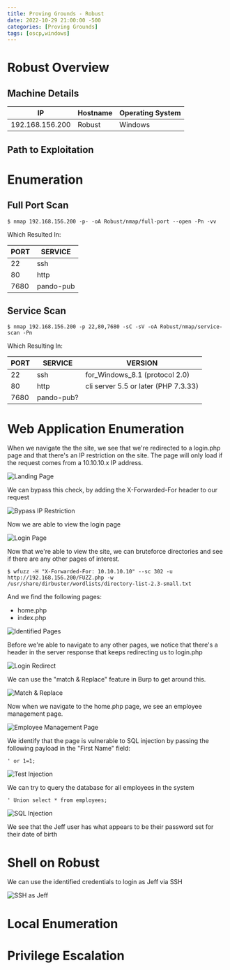 ```yaml
---
title: Proving Grounds - Robust
date: 2022-10-29 21:00:00 -500 
categories: [Proving Grounds]
tags: [oscp,windows]
---
```


# Robust Overview

## Machine Details

|IP|Hostname|Operating System|
|---|---|---|
|192.168.156.200|Robust|Windows|

## Path to Exploitation


# Enumeration

## Full Port Scan

```shell
$ nmap 192.168.156.200 -p- -oA Robust/nmap/full-port --open -Pn -vv
```

Which Resulted In:

|PORT|SERVICE|
|----|-------|
|22|ssh|
|80|http|
|7680|pando-pub|

## Service Scan

```shell
$ nmap 192.168.156.200 -p 22,80,7680 -sC -sV -oA Robust/nmap/service-scan -Pn
```

Which Resulting In:

|PORT|SERVICE|VERSION|
|----|-------|-------|
|22|ssh|for_Windows_8.1 (protocol 2.0)|
|80|http|cli server 5.5 or later (PHP 7.3.33)|
|7680|pando-pub?||


# Web Application Enumeration

When we navigate the the site, we see that we're redirected to a login.php page and that there's an IP restriction on the site. The page will only load if the request comes from a 10.10.10.x IP address.

![Landing Page](/assets/ProvingGrounds/Robust/landing-page.png)

We can bypass this check, by adding the X-Forwarded-For header to our request

![Bypass IP Restriction](/assets/ProvingGrounds/Robust/ip-bypass.png)

Now we are able to view the login page

![Login Page](/assets/ProvingGrounds/Robust/login-page.png)

Now that we're able to view the site, we can bruteforce directories and see if there are any other pages of interest.

```shell
$ wfuzz -H "X-Forwarded-For: 10.10.10.10" --sc 302 -u http://192.168.156.200/FUZZ.php -w /usr/share/dirbuster/wordlists/directory-list-2.3-small.txt
```

And we find the following pages:
- home.php
- index.php

![Identified Pages](/assets/ProvingGrounds/Robust/identified-pages.png)

Before we're able to navigate to any other pages, we notice that there's a header in the server response that keeps redirecting us to login.php

![Login Redirect](/assets/ProvingGrounds/Robust/login-redirect.png)

We can use the "match & Replace" feature in Burp to get around this.

![Match & Replace](/assets/ProvingGrounds/Robust/match-replace.png)

Now when we navigate to the home.php page, we see an employee management page.

![Employee Management Page](/assets/ProvingGrounds/Robust/employee-page.png)

We identify that the page is vulnerable to SQL injection by passing the following payload in the "First Name" field:

```shell
' or 1=1;
```

![Test Injection](/assets/ProvingGrounds/Robust/test-injection.png)

We can try to query the database for all employees in the system

```shell
' Union select * from employees;
```
![SQL Injection](/assets/ProvingGrounds/Robust/sql-injection.png)

We see that the Jeff user has what appears to be their password set for their date of birth

# Shell on Robust

We can use the identified credentials to login as Jeff via SSH

![SSH as Jeff](/assets/ProvingGrounds/Robust/jeff-ssh.png)

# Local Enumeration

# Privilege Escalation
